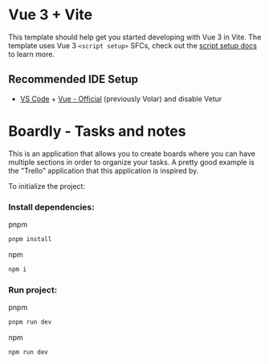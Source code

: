 # Vue 3 + Vite

This template should help get you started developing with Vue 3 in Vite. The template uses Vue 3 `<script setup>` SFCs, check out the [script setup docs](https://v3.vuejs.org/api/sfc-script-setup.html#sfc-script-setup) to learn more.

## Recommended IDE Setup

- [VS Code](https://code.visualstudio.com/) + [Vue - Official](https://marketplace.visualstudio.com/items?itemName=Vue.volar) (previously Volar) and disable Vetur
# Boardly - Tasks and notes

This is an application that allows you to create boards where you can have multiple sections in order to organize your tasks.
A pretty good example is the "Trello" application that this application is inspired by.

To initialize the project:

### Install dependencies:

pnpm
```bash
pnpm install
```
npm
```bash
npm i
```

### Run project:

pnpm
```bash
pnpm run dev
```
npm
```bash
npm run dev
```
